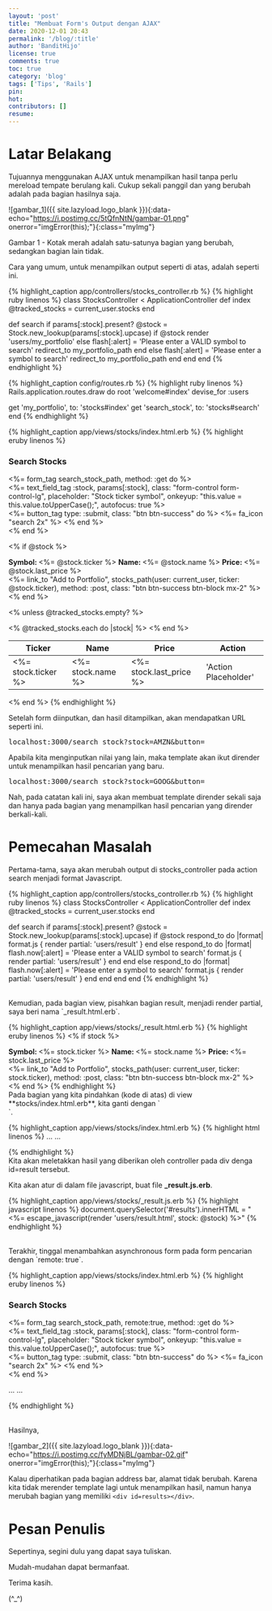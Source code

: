 ```yaml
---
layout: 'post'
title: "Membuat Form's Output dengan AJAX"
date: 2020-12-01 20:43
permalink: '/blog/:title'
author: 'BanditHijo'
license: true
comments: true
toc: true
category: 'blog'
tags: ['Tips', 'Rails']
pin:
hot:
contributors: []
resume:
---
```


# Latar Belakang

Tujuannya menggunakan AJAX untuk menampilkan hasil tanpa perlu mereload tempate berulang kali. Cukup sekali panggil dan yang berubah adalah pada bagian hasilnya saja.

![gambar_1]({{ site.lazyload.logo_blank }}){:data-echo="https://i.postimg.cc/5tQfnNtN/gambar-01.png" onerror="imgError(this);"}{:class="myImg"}

<p class="img-caption">Gambar 1 - Kotak merah adalah satu-satunya bagian yang berubah, sedangkan bagian lain tidak.</p>

Cara yang umum, untuk menampilkan output seperti di atas, adalah seperti ini.

{% highlight_caption app/controllers/stocks_controller.rb %}
{% highlight ruby linenos %}
class StocksController < ApplicationController
  def index
    @tracked_stocks = current_user.stocks
  end

  def search
    if params[:stock].present?
      @stock = Stock.new_lookup(params[:stock].upcase)
      if @stock
        render 'users/my_portfolio'
      else
        flash[:alert] = 'Please enter a VALID symbol to search'
        redirect_to my_portfolio_path
      end
    else
      flash[:alert] = 'Please enter a symbol to search'
      redirect_to my_portfolio_path
    end
  end
end
{% endhighlight %}

{% highlight_caption config/routes.rb %}
{% highlight ruby linenos %}
Rails.application.routes.draw do
  root 'welcome#index'
  devise_for :users

  get 'my_portfolio', to: 'stocks#index'
  get 'search_stock', to: 'stocks#search'
end
{% endhighlight %}

{% highlight_caption app/views/stocks/index.html.erb %}
{% highlight eruby linenos %}
<h3>Search Stocks</h3>
<%= form_tag search_stock_path, method: :get do %>
  <div class="input-group">
    <%= text_field_tag :stock, params[:stock],
                       class: "form-control form-control-lg",
                       placeholder: "Stock ticker symbol",
                       onkeyup: "this.value = this.value.toUpperCase();",
                       autofocus: true %>
    <div class="input-group-append">
      <%= button_tag type: :submit, class: "btn btn-success" do %>
        <%= fa_icon "search 2x" %>
      <% end %>
    </div>
  </div>
<% end %>

<% if @stock %>
  <div class="alert alert-success">
    <div class="row d-flex justify-content-between">
      <div class="col-sm-9 align-self-center">
        <strong>Symbol: </strong><%= @stock.ticker %>
        <strong>Name: </strong><%= @stock.name %>
        <strong>Price: </strong><%= @stock.last_price %>
      </div>
      <div class="col-sm-3">
        <%= link_to "Add to Portfolio", stocks_path(user: current_user, ticker: @stock.ticker),
                    method: :post,
                    class: "btn btn-success btn-block mx-2" %>
      </div>
    </div>
  </div>
<% end %>

<% unless @tracked_stocks.empty? %>
  <table class="table table-borderless table-hover my-3">
    <thead>
      <tr>
        <th>Ticker</th>
        <th>Name</th>
        <th>Price</th>
        <th>Action</th>
      </tr>
    </thead>
    <tbody>
      <% @tracked_stocks.each do |stock| %>
        <tr>
          <td><%= stock.ticker %></td>
          <td><%= stock.name %></td>
          <td><%= stock.last_price %></td>
          <td>'Action Placeholder'</td>
        </tr>
      <% end %>
    </tbody>
  </table>
<% end %>
{% endhighlight %}

Setelah form diinputkan, dan hasil ditampilkan, akan mendapatkan URL seperti ini.

<pre class="url">
localhost:3000/search_stock?stock=AMZN&button=
</pre>

Apabila kita menginputkan nilai yang lain, maka template akan ikut dirender untuk menampilkan hasil pencarian yang baru.

<pre class="url">
localhost:3000/search_stock?stock=GOOG&button=
</pre>

Nah, pada catatan kali ini, saya akan membuat template dirender sekali saja dan hanya pada bagian yang menampilkan hasil pencarian yang dirender berkali-kali.


# Pemecahan Masalah

Pertama-tama, saya akan merubah output di stocks_controller pada action search menjadi format Javascript.

{% highlight_caption app/controllers/stocks_controller.rb %}
{% highlight ruby linenos %}
class StocksController < ApplicationController
  def index
    @tracked_stocks = current_user.stocks
  end

  def search
    if params[:stock].present?
      @stock = Stock.new_lookup(params[:stock].upcase)
      if @stock
        respond_to do |format|
          format.js { render partial: 'users/result' }
        end
      else
        respond_to do |format|
          flash.now[:alert] = 'Please enter a VALID symbol to search'
          format.js { render partial: 'users/result' }
        end
      end
    else
      respond_to do |format|
        flash.now[:alert] = 'Please enter a symbol to search'
        format.js { render partial: 'users/result' }
      end
    end
  end
end
{% endhighlight %}

<br>
Kemudian, pada bagian view, pisahkan bagian result, menjadi render partial, saya beri nama `_result.html.erb`.

{% highlight_caption app/views/stocks/_result.html.erb %}
{% highlight eruby linenos %}
<% if stock %>
  <div class="alert alert-success">
    <div class="row d-flex justify-content-between">
      <div class="col-sm-9 align-self-center">
        <strong>Symbol: </strong><%= stock.ticker %>
        <strong>Name: </strong><%= stock.name %>
        <strong>Price: </strong><%= stock.last_price %>
      </div>
      <div class="col-sm-3">
        <%= link_to "Add to Portfolio", stocks_path(user: current_user, ticker: stock.ticker),
                    method: :post,
                    class: "btn btn-success btn-block mx-2" %>
      </div>
    </div>
  </div>
<% end %>
{% endhighlight %}

<br>
Pada bagian yang kita pindahkan (kode di atas) di view **stocks/index.html.erb**, kita ganti dengan `<div id=results>`.

{% highlight_caption app/views/stocks/index.html.erb %}
{% highlight html linenos %}
...
...

<div id="results"></div>
{% endhighlight %}

<br>
Kita akan meletakkan hasil yang diberikan oleh controller pada div denga id=result tersebut.

Kita akan atur di dalam file javascript, buat file **_result.js.erb**.

{% highlight_caption app/views/stocks/_result.js.erb %}
{% highlight javascript linenos %}
document.querySelector('#results').innerHTML = "<%= escape_javascript(render 'users/result.html', stock: @stock) %>"
{% endhighlight %}

<br>
Terakhir, tinggal menambahkan asynchronous form pada form pencarian dengan `remote: true`.

{% highlight_caption app/views/stocks/index.html.erb %}
{% highlight eruby linenos %}
<h3>Search Stocks</h3>
<%= form_tag search_stock_path, remote:true, method: :get do %>
  <div class="input-group">
    <%= text_field_tag :stock, params[:stock],
                       class: "form-control form-control-lg",
                       placeholder: "Stock ticker symbol",
                       onkeyup: "this.value = this.value.toUpperCase();",
                       autofocus: true %>
    <div class="input-group-append">
      <%= button_tag type: :submit, class: "btn btn-success" do %>
        <%= fa_icon "search 2x" %>
      <% end %>
    </div>
  </div>
<% end %>

...
...

{% endhighlight %}

<br>
Hasilnya,

![gambar_2]({{ site.lazyload.logo_blank }}){:data-echo="https://i.postimg.cc/fyMDNjBL/gambar-02.gif" onerror="imgError(this);"}{:class="myImg"}

Kalau diperhatikan pada bagian address bar, alamat tidak berubah. Karena kita tidak merender template lagi untuk menampilkan hasil, namun hanya merubah bagian yang memiliki `<div id=results></div>`.



# Pesan Penulis

Sepertinya, segini dulu yang dapat saya tuliskan.

Mudah-mudahan dapat bermanfaat.

Terima kasih.

(^_^)
